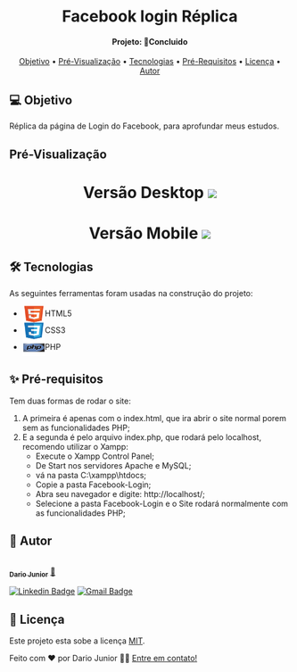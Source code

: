 <h1 align="center">
    Facebook login Réplica
</h1>
<h4 align="center"> 
Projeto: 🚀Concluido
</h4>
<p align="center">
 <a href="#-objetivo">Objetivo</a> •
 <a href="#-Pré-Visualização">Pré-Visualização</a> •
 <a href="#-tecnologias">Tecnologias</a> •  
 <a href="#-Pré-requisitos">Pré-Requisitos</a> • 
 <a href="#-licença">Licença</a> • 
 <a href="#-autor">Autor</a>
</p>

## 💻 Objetivo
 
 Réplica da página de Login do Facebook, para aprofundar meus estudos.

## Pré-Visualização

<h1 align="center">Versão Desktop
<img src="https://user-images.githubusercontent.com/62716267/134775315-f2dfe6b3-4620-4601-89cd-ea56016f9bd7.png"/>
</h1>
<h1 align="center">Versão Mobile
<img src="https://user-images.githubusercontent.com/62716267/134775400-3849cf7b-4c51-4acd-80a4-4a9758cd1c12.png"/>
</h1>


## 🛠 Tecnologias

As seguintes ferramentas foram usadas na construção do projeto:

- <img align="center" alt="Dario-HTML" height="30" width="40" src="https://raw.githubusercontent.com/devicons/devicon/master/icons/html5/html5-original.svg">HTML5
- <img align="center" alt="Dario-CSS" height="30" width="40" src="https://raw.githubusercontent.com/devicons/devicon/master/icons/css3/css3-original.svg">CSS3
- <img align="center" alt="Dario-PHP" height="30" width="40" src="https://raw.githubusercontent.com/devicons/devicon/master/icons/php/php-original.svg">PHP

## ✨ Pré-requisitos

Tem duas formas de rodar o site:
1. A primeira é apenas com o index.html, que ira abrir o site normal porem sem as funcionalidades PHP;
2. E a segunda é pelo arquivo index.php, que rodará pelo localhost, recomendo utilizar o Xampp:
     - Execute o Xampp Control Panel;
     - De Start nos servidores Apache e MySQL;
     - vá na pasta C:\xampp\htdocs;
     - Copie a pasta Facebook-Login;
     - Abra seu navegador e digite: http://localhost/;
     - Selecione a pasta Facebook-Login e o Site rodará normalmente com as funcionalidades PHP;

## 🦸 Autor

<a href="https://dariojunior.netlify.app/">
 <img style="border-radius: 50%;" src="https://avatars.githubusercontent.com/u/62716267?v=4" width="100px;" alt=""/>
 <br />
 <sub><b>Dario Junior</b></sub></a> <a href="https://dariojunior.netlify.app/">🚀</a>
 <br />

[![Linkedin Badge](https://img.shields.io/badge/-Dario-blue?style=flat-square&logo=Linkedin&logoColor=white&link=https://www.linkedin.com/in/dariocode/)](https://www.linkedin.com/in/dariocode/) 
[![Gmail Badge](https://img.shields.io/badge/-darioarjr321@gmail.com-c14438?style=flat-square&logo=Gmail&logoColor=white&link=mailto:darioarjr321@gmail.com)](mailto:darioarjr321@gmail.com)


## 📝 Licença

Este projeto esta sobe a licença [MIT](./LICENSE).

Feito com ❤️ por Dario Junior 👋🏽 [Entre em contato!](https://www.linkedin.com/in/dariocode/)
